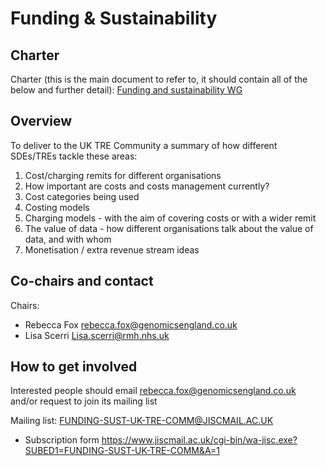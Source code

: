 # Funding & Sustainability

## Charter

Charter (this is the main document to refer to, it should contain all of the below and further detail): [Funding and sustainability WG](https://docs.google.com/document/d/1RMEbzt4SIeXqiYjHI-OVuDsPRJCEGThNdsnmKVmCxWE/edit?usp=sharing)

## Overview

To deliver to the UK TRE Community a summary of how different SDEs/TREs tackle these areas:

1. Cost/charging remits for different organisations
2. How important are costs and costs management currently?
3. Cost categories being used
4. Costing models
5. Charging models - with the aim of covering costs or with a wider remit
6. The value of data - how different organisations talk about the value of data, and with whom
7. Monetisation / extra revenue stream ideas


## Co-chairs and contact

Chairs: 
- Rebecca Fox rebecca.fox@genomicsengland.co.uk
- Lisa Scerri Lisa.scerri@rmh.nhs.uk

## How to get involved

Interested people should email rebecca.fox@genomicsengland.co.uk and/or request to join its mailing list

Mailing list: FUNDING-SUST-UK-TRE-COMM@JISCMAIL.AC.UK 
- Subscription form https://www.jiscmail.ac.uk/cgi-bin/wa-jisc.exe?SUBED1=FUNDING-SUST-UK-TRE-COMM&A=1


